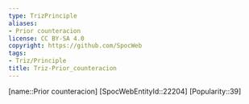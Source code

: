 ```yaml
---
type: TrizPrinciple
aliases:
- Prior counteracion
license: CC BY-SA 4.0
copyright: https://github.com/SpocWeb
tags: 
- Triz/Principle
title: Triz-Prior_counteracion
---
```

[name::Prior counteracion]
[SpocWebEntityId::22204]
[Popularity::39]



